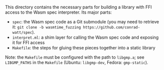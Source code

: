 This directory contains the necessary parts for building a library with FFI
access to the Wasm spec interpreter. Its major parts:
 - `spec`: the Wasm spec code as a Git submodule (you may need to retrieve it:
   `git clone -b wasmtime_fuzzing https://github.com/conrad-watt/spec`).
 - `interpret.ml`: a shim layer for calling the Wasm spec code and exposing it
   for FFI access
 - `Makefile`: the steps for gluing these pieces together into a static library

Note: the `Makefile` must be configured with the path to `libgmp.a`; see
`LIBGMP_PATHS` in the `Makefile` (Ubuntu: `libgmp-dev`, Fedora: `gmp-static`).
